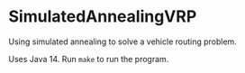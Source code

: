 # SimulatedAnnealingVRP
Using simulated annealing to solve a vehicle routing problem.

Uses Java 14. Run `make` to run the program.
